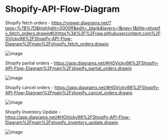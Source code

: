 # Shopify-API-Flow-Diagram

Shopify fetch orders - https://viewer.diagrams.net/?tags=%7B%7D&highlight=0000ff&edit=_blank&layers=1&nav=1&title=shopify_fetch_orders.drawio#Uhttps%3A%2F%2Fraw.githubusercontent.com%2FGVicky98%2FShopify-API-Flow-Diagram%2Fmain%2Fshopify_fetch_orders.drawio

![image](https://github.com/GVicky98/Shopify-API-Flow-Diagram/assets/101815612/65e38ddb-413e-4d6c-a901-0e5c7cb30c92)


Shopify partial orders - https://app.diagrams.net/#HGVicky98%2FShopify-API-Flow-Diagram%2Fmain%2Fshopify_partial_orders.drawio

![image](https://github.com/GVicky98/Shopify-API-Flow-Diagram/assets/101815612/d4d708af-26ff-470c-8f1c-264582376435)

Shopify cancel orders - https://app.diagrams.net/#HGVicky98%2FShopify-API-Flow-Diagram%2Fmain%2Fshopify_cancel_orders.drawio

![image](https://github.com/GVicky98/Shopify-API-Flow-Diagram/assets/101815612/e1fc9552-9368-4acf-8a0a-f65801f950b2)

Shopify Inventory Update - https://app.diagrams.net/#HGVicky98%2FShopify-API-Flow-Diagram%2Fmain%2Fshopify_inventory_update.drawio

![image](https://github.com/GVicky98/Shopify-API-Flow-Diagram/assets/101815612/b9a08b0f-9503-4495-adef-54b6c2bf75dc)
